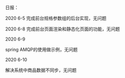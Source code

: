 日报：

2020 6-5
完成前台规格参数组的后台实现，无问题

2020 6-8
完成前台页面渲染和静态化页面的功能，无问题

2020 6-9

spring AMQP的使用做示例，无问题

2020 6-10

解决系统中商品数据不同步，无问题



